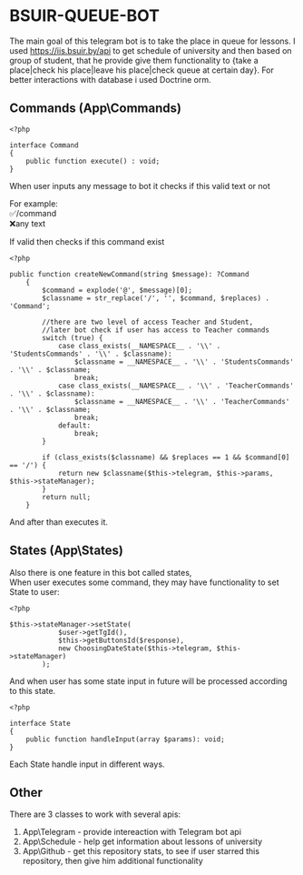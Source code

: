 # BSUIR-QUEUE-BOT

The main goal of this telegram bot is to take the place in queue for lessons.
I used https://iis.bsuir.by/api to get schedule of university and then based on group of student,
that he provide give them functionality to {take a place|check his place|leave his place|check queue at certain day}.
For better interactions with database i used Doctrine orm.

## Commands (App\Commands)

```
<?php

interface Command
{
    public function execute() : void;
}
```

When user inputs any message to bot it checks if this valid text or not

For example: <br>
✅/command <br>
❌any text

If valid then checks if this command exist
```
<?php

public function createNewCommand(string $message): ?Command
    {
        $command = explode('@', $message)[0];
        $classname = str_replace('/', '', $command, $replaces) . 'Command';
        
        //there are two level of access Teacher and Student,
        //later bot check if user has access to Teacher commands
        switch (true) {
            case class_exists(__NAMESPACE__ . '\\' . 'StudentsCommands' . '\\' . $classname):
                $classname = __NAMESPACE__ . '\\' . 'StudentsCommands' . '\\' . $classname;
                break;
            case class_exists(__NAMESPACE__ . '\\' . 'TeacherCommands' . '\\' . $classname):
                $classname = __NAMESPACE__ . '\\' . 'TeacherCommands' . '\\' . $classname;
                break;
            default:
                break;
        }

        if (class_exists($classname) && $replaces == 1 && $command[0] == '/') {
            return new $classname($this->telegram, $this->params, $this->stateManager);
        }
        return null;
    }
```

And after than executes it.

## States (App\States)

Also there is one feature in this bot called states, <br>
When user executes some command, they may have functionality to set State to user:<br>
```
<?php

$this->stateManager->setState(
            $user->getTgId(),
            $this->getButtonsId($response),
            new ChoosingDateState($this->telegram, $this->stateManager)
        );
```

And when user has some state input in future will be processed according to this state.

```
<?php

interface State
{
    public function handleInput(array $params): void;
}
```

Each State handle input in different ways.

## Other

There are 3 classes to work with several apis:
1. App\Telegram - provide intereaction with Telegram bot api
2. App\Schedule - help get information about lessons of university
3. App\Github - get this repository stats, to see if user starred this repository, then give him additional functionality

